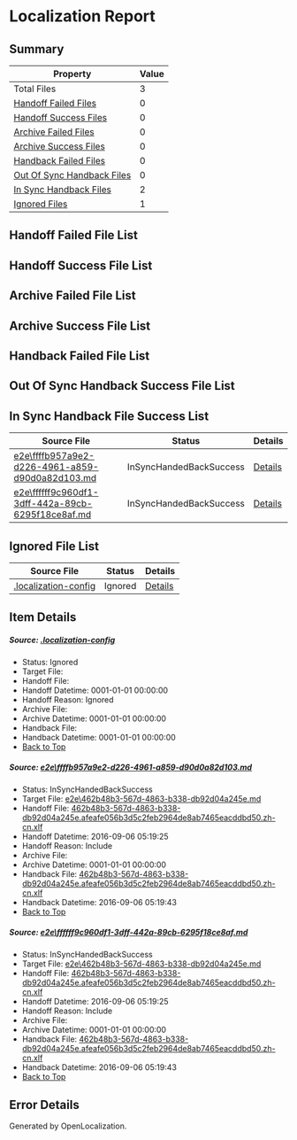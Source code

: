 # <a name='report-top'></a> Localization Report

## Summary
 Property | Value 
 -------- | ----- 
 Total Files | 3
[ Handoff Failed Files ](#handoff-failed-list)| 0
[ Handoff Success Files ](#handoff-success-list)| 0
[ Archive Failed Files ](#archive-failed-list)| 0
[ Archive Success Files ](#archive-success-list)| 0
[ Handback Failed Files ](#handback-failed-list)| 0
[ Out Of Sync Handback Files ](#outofsync-handback-success-list)| 0
[ In Sync Handback Files ](#insync-handback-success-list)| 2
[ Ignored Files ](#ignored-list)| 1

## <a name='handoff-failed-list'></a> Handoff Failed File List

## <a name='handoff-success-list'></a> Handoff Success File List

## <a name='archive-failed-list'></a> Archive Failed File List

## <a name='archive-success-list'></a> Archive Success File List

## <a name='handback-failed-list'></a> Handback Failed File List

## <a name='outofsync-handback-success-list'></a> Out Of Sync Handback Success File List

## <a name='insync-handback-success-list'></a> In Sync Handback File Success List
 Source File | Status | Details 
 ----------- | ------ | ------- 
 [e2e\ffffb957a9e2-d226-4961-a859-d90d0a82d103.md](https://github.com/OpenLocalizationTestOrg/ol-test0/blob/605c39174179330d95862132aa9635ca6ac3226f/e2e/ffffb957a9e2-d226-4961-a859-d90d0a82d103.md) | InSyncHandedBackSuccess | [Details](#59300468a66ff37896c1f153903e7ff69d763bef1)
 [e2e\ffffff9c960df1-3dff-442a-89cb-6295f18ce8af.md](https://github.com/OpenLocalizationTestOrg/ol-test0/blob/aab5d00262bd46b6ebe7a4cbc8652bfd55cbd7e1/e2e/ffffff9c960df1-3dff-442a-89cb-6295f18ce8af.md) | InSyncHandedBackSuccess | [Details](#59300468a66ff37896c1f153903e7ff69d763bef2)

## <a name='ignored-list'></a> Ignored File List
 Source File | Status | Details 
 ----------- | ------ | ------- 
 [.localization-config](https://github.com/OpenLocalizationTestOrg/ol-test0/blob/aab5d00262bd46b6ebe7a4cbc8652bfd55cbd7e1/.localization-config) | Ignored | [Details](#3d4f252ac210baf56311d7e97dcc2db10974dbd20)

## Item Details
##### <a name='3d4f252ac210baf56311d7e97dcc2db10974dbd20'></a> Source: [.localization-config](https://github.com/OpenLocalizationTestOrg/ol-test0/blob/aab5d00262bd46b6ebe7a4cbc8652bfd55cbd7e1/.localization-config)
* Status: Ignored
* Target File: 
* Handoff File: 
* Handoff Datetime: 0001-01-01 00:00:00
* Handoff Reason: Ignored
* Archive File: 
* Archive Datetime: 0001-01-01 00:00:00
* Handback File: 
* Handback Datetime: 0001-01-01 00:00:00
* [Back to Top](#report-top)

##### <a name='59300468a66ff37896c1f153903e7ff69d763bef1'></a> Source: [e2e\ffffb957a9e2-d226-4961-a859-d90d0a82d103.md](https://github.com/OpenLocalizationTestOrg/ol-test0/blob/605c39174179330d95862132aa9635ca6ac3226f/e2e/ffffb957a9e2-d226-4961-a859-d90d0a82d103.md)
* Status: InSyncHandedBackSuccess
* Target File: [e2e\462b48b3-567d-4863-b338-db92d04a245e.md](https://github.com/OpenLocalizationTestOrg/ol-test0-zhcn/blob/4be724d0fdefd8950e35f7ea3f513856f6320f15/e2e/462b48b3-567d-4863-b338-db92d04a245e.md)
* Handoff File: [462b48b3-567d-4863-b338-db92d04a245e.afeafe056b3d5c2feb2964de8ab7465eacddbd50.zh-cn.xlf](https://github.com/OpenLocalizationTestOrg/ol-test0-handoff/blob/e78e297b58e0ae407beaeec17e806f9e8e281e6b/ol-handoff/OpenLocalizationTestOrg/ol-test0-zhcn/ci/ht/462b48b3-567d-4863-b338-db92d04a245e.afeafe056b3d5c2feb2964de8ab7465eacddbd50.zh-cn.xlf)
* Handoff Datetime: 2016-09-06 05:19:25
* Handoff Reason: Include
* Archive File: 
* Archive Datetime: 0001-01-01 00:00:00
* Handback File: [462b48b3-567d-4863-b338-db92d04a245e.afeafe056b3d5c2feb2964de8ab7465eacddbd50.zh-cn.xlf](https://github.com/OpenLocalizationTestOrg/ol-test0-handback/blob/e899772971cf489d6aa10d2d8a50018a88c9133e/ol-handback/OpenLocalizationTestOrg/ol-test0-zhcn/ci/ht/462b48b3-567d-4863-b338-db92d04a245e.afeafe056b3d5c2feb2964de8ab7465eacddbd50.zh-cn.xlf)
* Handback Datetime: 2016-09-06 05:19:43
* [Back to Top](#report-top)

##### <a name='59300468a66ff37896c1f153903e7ff69d763bef2'></a> Source: [e2e\ffffff9c960df1-3dff-442a-89cb-6295f18ce8af.md](https://github.com/OpenLocalizationTestOrg/ol-test0/blob/aab5d00262bd46b6ebe7a4cbc8652bfd55cbd7e1/e2e/ffffff9c960df1-3dff-442a-89cb-6295f18ce8af.md)
* Status: InSyncHandedBackSuccess
* Target File: [e2e\462b48b3-567d-4863-b338-db92d04a245e.md](https://github.com/OpenLocalizationTestOrg/ol-test0-zhcn/blob/4be724d0fdefd8950e35f7ea3f513856f6320f15/e2e/462b48b3-567d-4863-b338-db92d04a245e.md)
* Handoff File: [462b48b3-567d-4863-b338-db92d04a245e.afeafe056b3d5c2feb2964de8ab7465eacddbd50.zh-cn.xlf](https://github.com/OpenLocalizationTestOrg/ol-test0-handoff/blob/e78e297b58e0ae407beaeec17e806f9e8e281e6b/ol-handoff/OpenLocalizationTestOrg/ol-test0-zhcn/ci/ht/462b48b3-567d-4863-b338-db92d04a245e.afeafe056b3d5c2feb2964de8ab7465eacddbd50.zh-cn.xlf)
* Handoff Datetime: 2016-09-06 05:19:25
* Handoff Reason: Include
* Archive File: 
* Archive Datetime: 0001-01-01 00:00:00
* Handback File: [462b48b3-567d-4863-b338-db92d04a245e.afeafe056b3d5c2feb2964de8ab7465eacddbd50.zh-cn.xlf](https://github.com/OpenLocalizationTestOrg/ol-test0-handback/blob/e899772971cf489d6aa10d2d8a50018a88c9133e/ol-handback/OpenLocalizationTestOrg/ol-test0-zhcn/ci/ht/462b48b3-567d-4863-b338-db92d04a245e.afeafe056b3d5c2feb2964de8ab7465eacddbd50.zh-cn.xlf)
* Handback Datetime: 2016-09-06 05:19:43
* [Back to Top](#report-top)


## Error Details

Generated by OpenLocalization.
